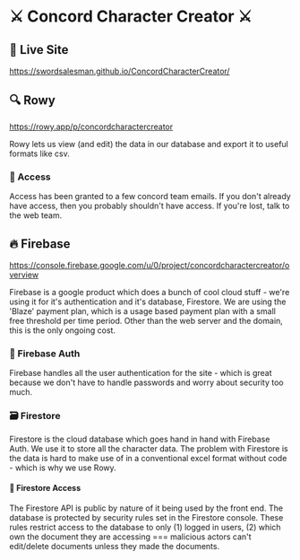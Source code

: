 # ⚔️ Concord Character Creator ⚔️

## 🚀 Live Site

https://swordsalesman.github.io/ConcordCharacterCreator/

## 🔍 Rowy

https://rowy.app/p/concordcharactercreator

Rowy lets us view (and edit) the data in our database and export it to useful formats like csv.

### 🔑 Access

Access has been granted to a few concord team emails. If you don't already have access, then you probably shouldn't have access. If you're lost, talk to the web team.

## 🔥 Firebase

https://console.firebase.google.com/u/0/project/concordcharactercreator/overview

Firebase is a google product which does a bunch of cool cloud stuff - we're using it for it's authentication and it's database, Firestore. We are using the 'Blaze' payment plan, which is a usage based payment plan with a small free threshold per time period. Other than the web server and the domain, this is the only ongoing cost.

### 🪪 Firebase Auth

Firebase handles all the user authentication for the site - which is great because we don't have to handle passwords and worry about security too much.

### 🗃️ Firestore

Firestore is the cloud database which goes hand in hand with Firebase Auth. We use it to store all the character data. The problem with Firestore is the data is hard to make use of in a conventional excel format without code - which is why we use Rowy.

#### 🔐 Firestore Access

The Firestore API is public by nature of it being used by the front end. The database is protected by security rules set in the Firestore console. These rules restrict access to the database to only (1) logged in users, (2) which own the document they are accessing === malicious actors can't edit/delete documents unless they made the documents.
